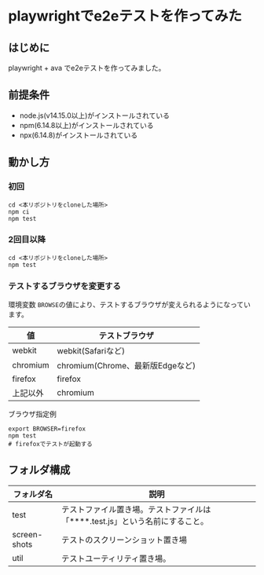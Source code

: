 # playwrightでe2eテストを作ってみた

## はじめに
playwright + ava でe2eテストを作ってみました。

## 前提条件
* node.js(v14.15.0以上)がインストールされている
* npm(6.14.8以上)がインストールされている
* npx(6.14.8)がインストールされている

## 動かし方
### 初回
```shell script
cd <本リポジトリをcloneした場所>
npm ci
npm test
```

### 2回目以降
```shell script
cd <本リポジトリをcloneした場所>
npm test
```

### テストするブラウザを変更する
環境変数 ```BROWSE```の値により、テストするブラウザが変えられるようになっています。

| 値         | テストブラウザ                    |
|------------|--------------------------------|
| webkit     | webkit(Safariなど)              |
| chromium   | chromium(Chrome、最新版Edgeなど) |
| firefox    | firefox                        |
| 上記以外     | chromium                       |

ブラウザ指定例
```shell script
export BROWSER=firefox
npm test
# firefoxでテストが起動する
```

## フォルダ構成

| フォルダ名 | 説明 |
|----------|-----|
| test     | テストファイル置き場。テストファイルは「****.test.js」という名前にすること。 |
| screen-shots | テストのスクリーンショット置き場 |
| util     | テストユーティリティ置き場。|
